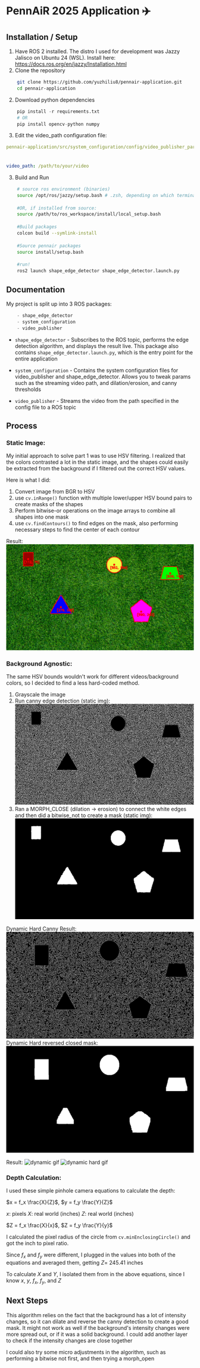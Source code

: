 # PennAiR 2025 Application ✈️

## Installation / Setup

1. Have ROS 2 installed. The distro I used for development was Jazzy Jalisco on Ubuntu 24 (WSL). Install here: https://docs.ros.org/en/jazzy/Installation.html
2. Clone the repository
```bash
    git clone https://github.com/yuzhiliu8/pennair-application.git
    cd pennair-application
```
2. Download python dependencies
```python
    pip install -r requirements.txt
    # OR 
    pip install opencv-python numpy
```

3. Edit the video_path configuration file:
```yaml
pennair-application/src/system_configuration/config/video_publisher_params.yaml


video_path: /path/to/your/video
```

3. Build and Run
```bash
    # source ros environment (binaries)
    source /opt/ros/jazzy/setup.bash # .zsh, depending on which terminal you are using

    #OR, if installed from source:
    source /path/to/ros_workspace/install/local_setup.bash

    #Build packages
    colcon build --symlink-install

    #Source pennair packages
    source install/setup.bash

    #run!
    ros2 launch shape_edge_detector shape_edge_detector.launch.py
```

## Documentation
My project is split up into 3 ROS packages:
```python
    - shape_edge_detector   
    - system_configuration
    - video_publisher
```
 - `shape_edge_detector` - Subscribes to the ROS topic, performs the edge detection algorithm, and displays the result live. This package also contains `shape_edge_detector.launch.py`, which is the entry point for the entire application
 - `system_configuration` - Contains the system configuration files for video_publisher and shape_edge_detector. Allows you to tweak params such as the streaming video path, and dilation/erosion, and canny thresholds

 - `video_publisher` - Streams the video from the path specified in the config file to a ROS topic

## Process

### Static Image:

My initial approach to solve part 1 was to use HSV filtering. I realized that the colors contrasted a lot in the static image, and the shapes could easily be extracted from the background if I filtered out the correct HSV values. 

Here is what I did:

1. Convert image from BGR to HSV
2. use `cv.inRange()` function with multiple lower/upper HSV bound pairs to create masks of the shapes
3. Perform bitwise-or operations on the image arrays to combine all shapes into one mask
4. use `cv.findContours()` to find edges on the mask, also performing necessary steps to find the center of each contour

Result:
![static_img_result.png](resource/static_img_result.png)

### Background Agnostic:

The same HSV bounds wouldn't work for different videos/background colors, so I decided to find a less hard-coded method.

1. Grayscale the image
2. Run canny edge detection (static img): ![Canny on static img](resource/static_img_canny_result.png)
3. Ran a MORPH_CLOSE (dilation $\rightarrow$ erosion) to connect the white edges and then did a bitwise_not to create a mask (static img): ![reversed closed mask](resource/closed_static_img_result.png)

Dynamic Hard Canny Result: ![](resource/canny_dyamic_hard.png)
Dynamic Hard reversed closed mask: ![](resource/closed_dynamic_hard.png)

Result:
![dynamic gif](resource/dynamic_result.gif)
![dynamic hard gif](resource/dynamic_hard_detection.gif)

### Depth Calculation:

I used these simple pinhole camera equations to calculate the depth:

$x = f_x \frac{X}{Z}$, $y = f_y \frac{Y}{Z}$

$x$: pixels
$X$: real world (inches)
$Z$: real world (inches)

$Z = f_x \frac{X}{x}$, $Z = f_y \frac{Y}{y}$

I calculated the pixel radius of the circle from `cv.minEnclosingCircle()` and got the inch to pixel ratio.

Since $f_x$ and $f_y$ were different, I plugged in the values into both of the equations and averaged them, getting $Z = ~245.41$ inches

To calculate $X$ and $Y$, I isolated them from in the above equations, since I know $x$, $y$, $f_x$, $f_y$, and $Z$

## Next Steps

This algorithm relies on the fact that the background has a lot of intensity changes, so it can dilate and reverse the canny detection to create a good mask. It might not work as well if the background's intensity changes were more spread out, or if it was a solid background. I could add another layer to check if the intensity changes are close together

I could also try some micro adjustments in the algorithm, such as performing a bitwise not first, and then trying a morph_open




